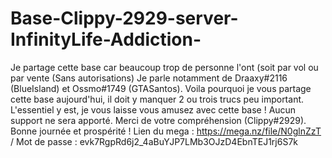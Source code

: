 # Base-Clippy-2929-server-InfinityLife-Addiction-
Je partage cette base car beaucoup trop de personne l'ont (soit par vol ou par vente (Sans autorisations) Je parle notamment de Draaxy#2116 (BlueIsland) et Ossmo#1749 (GTASantos). Voila pourquoi je vous partage cette base aujourd'hui, il doit y manquer 2 ou trois trucs peu important. L'essentiel y est, je vous laisse vous amusez avec cette base ! Aucun support ne sera apporté. Merci de votre compréhension (Clippy#2929). Bonne journée et prospérité !                                                                               Lien du mega : https://mega.nz/file/N0glnZzT / Mot de passe : evk7RgpRd6j2_4aBuYJP7LMb3OJzD4EbnTEJ1rj6S7k
